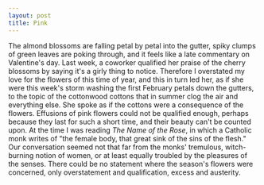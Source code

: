 ```yaml
---
layout: post
title: Pink
---
```

The almond blossoms are falling petal by petal into the gutter, spiky clumps of green leaves are poking through, and it feels like a late commentary on Valentine's day. Last week, a coworker qualified her praise of the cherry blossoms by saying it's a girly thing to notice. Therefore I overstated my love for the flowers of this time of year, and this in turn led her, as if she were this week's storm washing the first February petals down the gutters, to the topic of the cottonwood cottons that in summer clog the air and everything else. She spoke as if the cottons were a consequence of the flowers. Effusions of pink flowers could not be qualified enough, perhaps because they last for such a short time, and their beauty can't be counted upon. At the time I was reading *The Name of the Rose*, in which a Catholic monk writes of "the female body, that great sink of the sins of the flesh." Our conversation seemed not that far from the monks' tremulous, witch-burning notion of women, or at least equally troubled by the pleasures of the senses. There could be no statement where the season's flowers were concerned, only overstatement and qualification, excess and austerity.